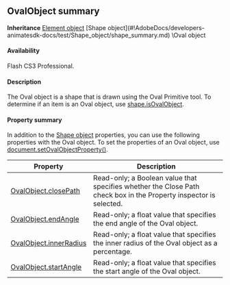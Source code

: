 ## OvalObject summary

**Inheritance** [Element object](#!AdobeDocs/developers-animatesdk-docs/test/Element_object/element_summary.md) \[Shape object](#!AdobeDocs/developers-animatesdk-docs/test/Shape_object/shape_summary.md) \Oval object

#### Availability

Flash CS3 Professional.

#### Description

The Oval object is a shape that is drawn using the Oval Primitive tool. To determine if an item is an Oval object, use
[shape.isOvalObject](#!AdobeDocs/developers-animatesdk-docs/test/Shape_object/shape9.md).

#### Property summary

In addition to the [Shape object](#!AdobeDocs/developers-animatesdk-docs/test/Shape_object/shape_summary.md) properties, you can use the following properties with the Oval object. To set the properties of an Oval object, use [document.setOvalObjectProperty()](#!AdobeDocs/developers-animatesdk-docs/test/Document_object/docum590.md).

| **Property**                                  | **Description**                                                                                                   |
|-----------------------------------------------|-------------------------------------------------------------------------------------------------------------------|
| [OvalObject.closePath](#!AdobeDocs/developers-animatesdk-docs/test/Oval_object/OvalObject.md) | Read-only; a Boolean value that specifies whether the Close Path check box in the Property inspector is selected. |
| [OvalObject.endAngle](#!AdobeDocs/developers-animatesdk-docs/test/Oval_object/OvalObjec1.md)          | Read-only; a float value that specifies the end angle of the Oval object.                                         |
| [OvalObject.innerRadius](#!AdobeDocs/developers-animatesdk-docs/test/Oval_object/OvalObjec2.md)       | Read-only; a float value that specifies the inner radius of the Oval object as a percentage.                      |
| [OvalObject.startAngle](#!AdobeDocs/developers-animatesdk-docs/test/Oval_object/OvalObjec3.md)        | Read-only; a float value that specifies the start angle of the Oval object.                                       |

<span id="OvalObject.closePath" class="anchor"></span>


